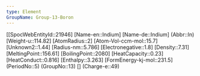 ```yaml
---
type: Element
GroupName: Group-13-Boron
---
```

[[SpocWebEntityId::21946]
[Name-en::Indium]
[Name-de::Indium]
(Abbr::In)
[Weight-u::114.82]
[AtomRadius::2]
[Atom-Vol-ccm-mol::15.7]
[Unknown2::1.44]
[Radius-nm::5.786]
[Electronegative::1.8]
[Density::7.31]
[MeltingPoint::156.61]
[BoilingPoint::2080]
[HeatCapacity::0.23]
[HeatConduct::0.816]
[Enthalpy::3.263]
[FormEnergy-kj-mol::231.5]
(PeriodNo::5)
(GroupNo::13)
[]
(Charge-e::49)


